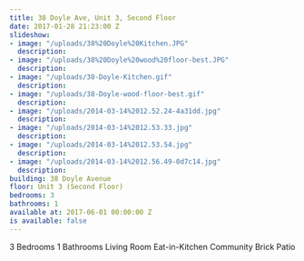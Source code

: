 ```yaml
---
title: 38 Doyle Ave, Unit 3, Second Floor
date: 2017-01-28 21:23:00 Z
slideshow:
- image: "/uploads/38%20Doyle%20Kitchen.JPG"
  description:
- image: "/uploads/38%20Doyle%20wood%20floor-best.JPG"
  description:
- image: "/uploads/38-Doyle-Kitchen.gif"
  description:
- image: "/uploads/38-Doyle-wood-floor-best.gif"
  description:
- image: "/uploads/2014-03-14%2012.52.24-4a31dd.jpg"
  description:
- image: "/uploads/2014-03-14%2012.53.33.jpg"
  description:
- image: "/uploads/2014-03-14%2012.53.54.jpg"
  description:
- image: "/uploads/2014-03-14%2012.56.49-0d7c14.jpg"
  description:
building: 38 Doyle Avenue
floor: Unit 3 (Second Floor)
bedrooms: 3
bathrooms: 1
available at: 2017-06-01 00:00:00 Z
is available: false
---
```


3 Bedrooms
1 Bathrooms
Living Room
Eat-in-Kitchen
Community Brick Patio
